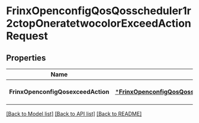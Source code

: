 # FrinxOpenconfigQosQosscheduler1r2ctopOneratetwocolorExceedActionRequest

## Properties
Name | Type | Description | Notes
------------ | ------------- | ------------- | -------------
**FrinxOpenconfigQosexceedAction** | [***FrinxOpenconfigQosQosscheduler1r2ctopOneratetwocolorExceedAction**](frinx.openconfig.qos.qosscheduler1r2ctop.oneratetwocolor.ExceedAction.md) |  | [optional] [default to null]

[[Back to Model list]](../README.md#documentation-for-models) [[Back to API list]](../README.md#documentation-for-api-endpoints) [[Back to README]](../README.md)


